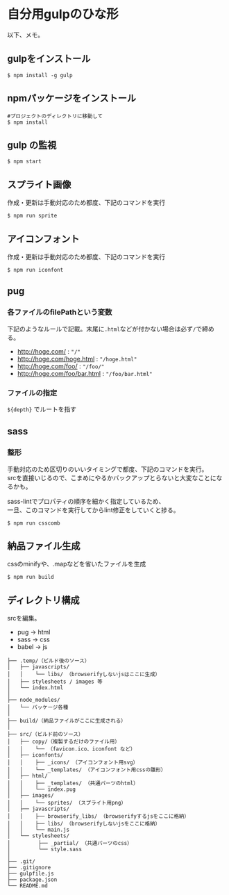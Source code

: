 # 自分用gulpのひな形

以下、メモ。

## gulpをインストール

```
$ npm install -g gulp
```

## npmパッケージをインストール

```
#プロジェクトのディレクトリに移動して
$ npm install
```

## gulp の監視

```
$ npm start
```

## スプライト画像

作成・更新は手動対応のため都度、下記のコマンドを実行

```
$ npm run sprite
```

## アイコンフォント

作成・更新は手動対応のため都度、下記のコマンドを実行

```
$ npm run iconfont
```

## pug

### 各ファイルのfilePathという変数

下記のようなルールで記載。末尾に`.html`などが付かない場合は必ず`/`で締める。

+ http://hoge.com/ : `"/"`
+ http://hoge.com/hoge.html : `"/hoge.html"`
+ http://hoge.com/foo/ : `"/foo/"`
+ http://hoge.com/foo/bar.html : `"/foo/bar.html"`


### ファイルの指定

`${depth}` でルートを指す

## sass
### 整形

手動対応のため区切りのいいタイミングで都度、下記のコマンドを実行。<br>
srcを直接いじるので、こまめにやるかバックアップとらないと大変なことになるかも。

sass-lintでプロパティの順序を細かく指定しているため、<br>
一旦、このコマンドを実行してからlint修正をしていくと捗る。

```
$ npm run csscomb
```

## 納品ファイル生成

cssのminifyや、.mapなどを省いたファイルを生成

```
$ npm run build
```

## ディレクトリ構成

srcを編集。

+ pug -> html
+ sass -> css
+ babel -> js

```
├── .temp/（ビルド後のソース）
│   ├── javascripts/
│   │    └── libs/ （browserifyしないjsはここに生成）
│   ├── stylesheets / images 等
│   └── index.html
│
├── node_modules/
│   └── パッケージ各種
│
├── build/（納品ファイルがここに生成される）
│
├── src/（ビルド前のソース）
│   ├── copy/（複製するだけのファイル用）
│   │    └── （favicon.ico、iconfont など）
│   ├── iconfonts/
│   │    ├── _icons/ （アイコンフォント用svg）
│   │    └── _templates/ （アイコンフォント用cssの雛形）
│   ├── html/
│   │    ├── _templates/ （共通パーツのhtml）
│   │    └── index.pug
│   ├── images/
│   │    └── sprites/ （スプライト用png）
│   ├── javascripts/
│   │    ├── browserify_libs/ （browserifyするjsをここに格納）
│   │    ├── libs/ （browserifyしないjsをここに格納）
│   │    └── main.js
│   └── stylesheets/
│         ├── _partial/ （共通パーツのcss）
│         └── style.sass
│
├── .git/
├── .gitignore
├── gulpfile.js
├── package.json
└── README.md
```
